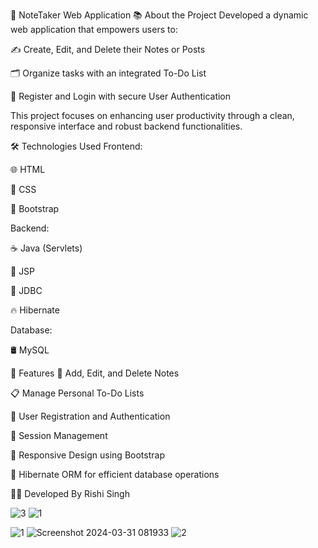 📝 NoteTaker Web Application
📚 About the Project
Developed a dynamic web application that empowers users to:

✍️ Create, Edit, and Delete their Notes or Posts

🗂️ Organize tasks with an integrated To-Do List

🔐 Register and Login with secure User Authentication

This project focuses on enhancing user productivity through a clean, responsive interface and robust backend functionalities.

🛠️ Technologies Used
Frontend:

🌐 HTML

🎨 CSS

🧩 Bootstrap

Backend:

☕ Java (Servlets)

📄 JSP

🔗 JDBC

🔥 Hibernate

Database:

🛢️ MySQL

🚀 Features
📝 Add, Edit, and Delete Notes

📋 Manage Personal To-Do Lists

👤 User Registration and Authentication

📑 Session Management

📱 Responsive Design using Bootstrap

🔄 Hibernate ORM for efficient database operations

👨‍💻 Developed By
Rishi Singh

![3](https://github.com/Rishisingh96/NoteTaker-WebApp/assets/95511249/1b7afa26-c50e-42ed-a196-eead45004cc0)
![1](https://github.com/Rishisingh96/NoteTaker-WebApp/assets/95511249/3e67d139-164a-4a0b-b70d-c903510a4fd2)


![1](https://github.com/Rishisingh96/NoteTaker-WebApp/assets/95511249/19b6fe75-7229-44e6-8035-44b0a0b04816)
![Screenshot 2024-03-31 081933](https://github.com/Rishisingh96/NoteTaker-WebApp/assets/95511249/728f7ca9-35d9-4634-a43a-2eb5d2f2f0ed)
![2](https://github.com/user-attachments/assets/c0f3e9bf-8aae-4f7d-82e9-50a41604437c)

